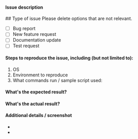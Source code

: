 #### Issue description

## Type of issue
Please delete options that are not relevant.

- [ ] Bug report
- [ ] New feature request
- [ ] Documentation update
- [ ] Test request

#### Steps to reproduce the issue, including (but not limited to):

1. OS
2. Environment to reproduce
3. What commands run / sample script used:

#### What's the expected result?


#### What's the actual result?


#### Additional details / screenshot

-
-
 